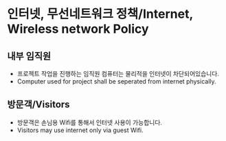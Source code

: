 # 인터넷, 무선네트워크 정책/Internet, Wireless network Policy
## 내부 임직원
- 프로젝트 작업을 진행하는 임직원 컴퓨터는 물리적을 인터넷이 차단되어있습니다.
- Computer used for project shall be seperated from internet physically.

## 방문객/Visitors
- 방문객은 손님용 Wifi를 통해서 인터넷 사용이 가능합니다.
- Visitors may use internet only via guest Wifi.

